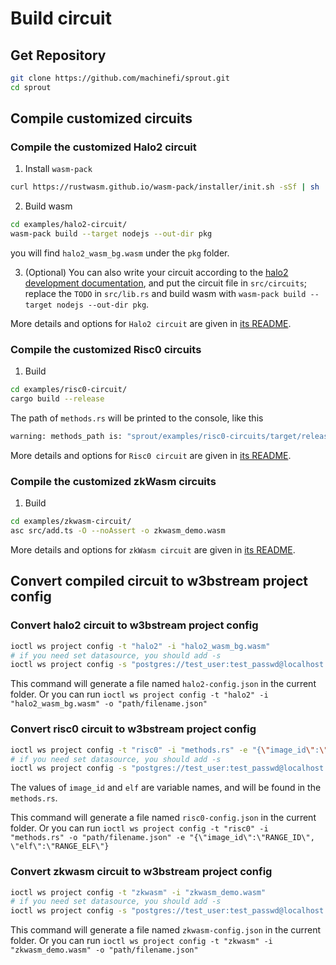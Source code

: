 # Build circuit

## Get Repository
```bash
git clone https://github.com/machinefi/sprout.git
cd sprout
```

## Compile customized circuits

### Compile the customized Halo2 circuit

1. Install `wasm-pack`
```bash
curl https://rustwasm.github.io/wasm-pack/installer/init.sh -sSf | sh
```

2. Build wasm

```bash
cd examples/halo2-circuit/
wasm-pack build --target nodejs --out-dir pkg
```

you will find `halo2_wasm_bg.wasm` under the `pkg` folder.

3. (Optional) You can also write your circuit according to the [halo2 development documentation](https://zcash.github.io/halo2/user/simple-example.html), and put the circuit file in `src/circuits`; replace the `TODO` in `src/lib.rs` and build wasm with `wasm-pack build --target nodejs --out-dir pkg`.

More details and options for `Halo2 circuit` are given in [its README](./examples/halo2-circuit/README.md).

### Compile the customized Risc0 circuits

1. Build

```bash
cd examples/risc0-circuit/
cargo build --release
```

The path of `methods.rs` will be printed to the console, like this  

```bash
warning: methods_path is: "sprout/examples/risc0-circuits/target/release/build/risc0-circuits-5efc4ff59af940ab/out/methods.rs"
```

More details and options for `Risc0 circuit` are given in [its README](./examples/risc0-circuit/README.md).

### Compile the customized zkWasm circuits

1. Build

```bash
cd examples/zkwasm-circuit/
asc src/add.ts -O --noAssert -o zkwasm_demo.wasm
```

More details and options for `zkWasm circuit` are given in [its README](./examples/zkwasm-circuit/README.md).


## Convert compiled circuit to w3bstream project config

### Convert halo2 circuit to w3bstream project config

```bash
ioctl ws project config -t "halo2" -i "halo2_wasm_bg.wasm"
# if you need set datasource, you should add -s 
ioctl ws project config -s "postgres://test_user:test_passwd@localhost:5432/test?sslmode=disable" -t "halo2" -i "halo2_wasm_bg.wasm"
```

This command will generate a file named `halo2-config.json` in the current folder. 
Or you can run `ioctl ws project config -t "halo2" -i "halo2_wasm_bg.wasm" -o "path/filename.json"`

### Convert risc0 circuit to w3bstream project config

```bash
ioctl ws project config -t "risc0" -i "methods.rs" -e "{\"image_id\":\"RANGE_ID\", \"elf\":\"RANGE_ELF\"}"
# if you need set datasource, you should add -s 
ioctl ws project config -s "postgres://test_user:test_passwd@localhost:5432/test?sslmode=disable" -t "risc0" -i "methods.rs" -e "{\"image_id\":\"RANGE_ID\", \"elf\":\"RANGE_ELF\"}"
```
The values of `image_id` and `elf` are variable names, and will be found in the `methods.rs`.

This command will generate a file named `risc0-config.json` in the current folder.
Or you can run `ioctl ws project config -t "risc0" -i "methods.rs" -o "path/filename.json" -e "{\"image_id\":\"RANGE_ID\", \"elf\":\"RANGE_ELF\"}`

### Convert zkwasm circuit to w3bstream project config

```bash
ioctl ws project config -t "zkwasm" -i "zkwasm_demo.wasm"
# if you need set datasource, you should add -s 
ioctl ws project config -s "postgres://test_user:test_passwd@localhost:5432/test?sslmode=disable" -t "zkwasm" -i "zkwasm_demo.wasm"
```

This command will generate a file named `zkwasm-config.json` in the current folder.
Or you can run `ioctl ws project config -t "zkwasm" -i "zkwasm_demo.wasm" -o "path/filename.json"`
